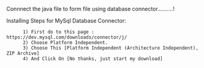 Connnect the java file to form file using database connector..........!

Installing Steps for MySql Database Connector:

          1) First do to this page : https://dev.mysql.com/downloads/connector/j/
          2) Choose Platform Independent.
          3) Choose This [Platform Independent (Architecture Independent), ZIP Archive]
          4) And Click On [No thanks, just start my download]
          
